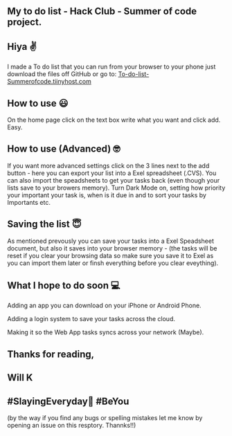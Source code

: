 ## My to do list - Hack Club - Summer of code project.
## Hiya ✌
I made a To do list that you can run from your browser to your phone just download the files off GitHub or go to: [To-do-list-Summerofcode.tiinyhost.com](https://to-do-listsummerofmakingcode.tiiny.site)

## How to use 😃
On the home page click on the text box write what you want and click add. Easy.

## How to use (Advanced) 🤓
If you want more advanced settings click on the 3 lines next to the add button - here you can export your list into a Exel spreadsheet (.CVS). You can also import the speadsheets to get your tasks back (even though your lists save to your browers memory). Turn Dark Mode on, setting how priority your important your task is, when is it due in and to sort your tasks by Importants etc.

## Saving the list 😇
As mentioned prevously you can save your tasks into a Exel Speadsheet document, but also it saves into your browser memory - (the tasks will be reset if you clear your browsing data so make sure you save it to Exel as you can import them later or finsh everything before you clear eveything).

## What I hope to do soon 💻
Adding an app you can download on your iPhone or Android Phone.

Adding a login system to save your tasks across the cloud.

Making it so the Web App tasks syncs across your network (Maybe).

## Thanks for reading,
## Will K 
## #SlayingEveryday💅 #BeYou 
(by the way if you find any bugs or spelling mistakes let me know by opening an issue on this resptory. Thannks!!)
